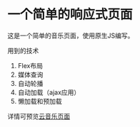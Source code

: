 # 一个简单的响应式页面

这是一个简单的音乐页面，使用原生JS编写。

用到的技术

1. Flex布局
2. 媒体查询
3. 自动轮播
4. 自动加载（ajax应用）
5. 懒加载和预加载

详情可预览[云音乐页面](https://plainnany.github.io/responsive/index.html)
